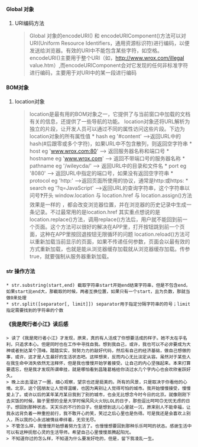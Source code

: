 ####  Global 对象
1. URI编码方法
    > Global 对象的encodeURI() 和 encodeURIComponent()方法可以对URI(Uniform Resource Identifiers，通用资源标识符)进行编码，以便发送给浏览器。有效的URI中不能包含某些字符，如空格。
    > encodeURI()主要用于整个URI（如，http://www.wrox.com/illegal value.htm）,而encodeURIComponent会对它发现的任何非标准字符进行编码，主要用于对URI中的某一段进行编码

#### BOM对象
1. location对象
    > location是最有用的BOM对象之一，它提供了与当前窗口中加载的文档有关的信息，还提供了一些导航的功能。
    > location对象还将URL解析为独立的片段，让开发人员可以通过不同的属性访问这些片段。下边为location对象的所有属性值
        * hash  eg '#content'  -->返回URL中的hash(#后跟零或多个字符)，如果URL中不包含散列，则返回空字符串
        * host  eg 'www.wrox.com:80' --> 返回服务器名称和端口号
        * hostname  eg 'www.wrox.com' --> 返回不带端口号的服务器名称
        * pathname  eg '/wileycda/' --> 返回URL中的目录和文件名
        * port  eg  '8080' --> 返回URL中指定的端口号，如果没有返回空字符串
        * protocol eg 'http:'  -->返回页面所使用的协议，通常是http:或https:
        * search  eg '?q=JavaScript'  -->返回URL的查询字符串，这个字符串以问号❓开头
    > window.location 与 location.href 与 location.assign()方法效果是一样的 ，都会改变浏览器位置，并在浏览器的历史记录中生成一条记录。不过最常用的是location.href
    > 其实重点想说的是location.replace()方法，调用replace()方法后，用户就不能回到前一个页面。这个方法可以很好的解决在APP里，打开按钮跳到前一个页面，这种在APP里按回退按钮无限循环的问题
    >  location.reload()方法可以重新加载当前显示的页面，如果不传递任何参数，页面会以最有效的方式重新加载，也就是能从浏览器缓存加载就从浏览器缓存加载。传参true，就要强制从服务器重新加载。


####  str 操作方法
    * str.substring(start,end) 截取字符串start开始end结束字符串，但是不包含end，如果start比end大，那截取的时候，两者互换位置，如果只有一个start，且为负数，那就当做0来处理
    * str.split([separator[, limit]]) separator用于指定分隔字符串的符号；limit 指定需要找到的字符串的个数


####  《我是爬行者小江》读后感
    > 读了《我是爬行者小江》才发现，原来，真的有人活成了你想要活成的样子。她不太在乎名利，只追求本心。但是同时也在工作中寻找自我。想到我自己，或许，我也可以不必非要成为大神或者到达某个顶峰。踏踏实实，努努力力的敲好代码，然后有自己的经济基础，做自己想做的事，或许，这才是人生最好的生活状态吧。这样想来，反而内心无比淡定从容。虽然对于某些人在我生命中消失依然无法释怀，但是我也慢慢开始学着接受。让自己的内心坚强起来。本来打算要遗忘，但是我才发现所谓牵挂，就是哪怕看到昌隆葛格给你浇过水几个字内心也会欢欣雀跃好久。
    > 晚上出去溜达了一圈，细心观察，望京也还是挺美的。所有的风景，只是取决于你看他的心境。北京，这个因朋友让人觉得温暖，也因为离别让人觉得可怕的城市。我开始慢慢接受，慢慢爱上了。或许以后的某年某月某日我到了别的城市，也会无比想念今时今日的北京。就像刚刚下去买饭的时候，脑子里想的全是大学时候风风火火玩LOL的日子，那些逗比呵呵🙃无忧无虑的日子。想回到那种状态，天天乐的不行的日子。但是想到这儿心里就一沉，原来别人不能幸福，让我永远背负着一种重担前行，我不敢开心的笑，笑过之后心里也是伤得。可是我还是会喜欢上别人，所以我的心永远被情丝牵绊着，无穷无尽。
    > 不管怎么样，我慢慢开始想着努力生活了。也慢慢想要回到那种乐乐呵呵的状态。感谢生活中可以有这种抚慰心灵的生活导师。希望自己心里慢慢蒸腾起阳光。
    > 不知道你过的怎么样，不知道为什么要发好吃的，但是，留下我凌乱一生。
